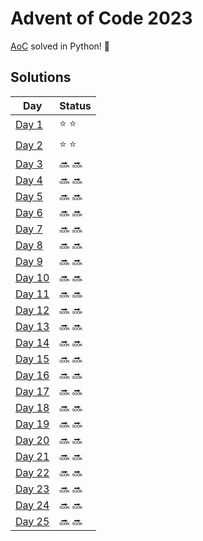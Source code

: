 # Advent of Code 2023

[AoC](https://adventofcode.com/2023) solved in Python! :snake:

## Solutions
| Day | Status |
| --- | ------ |
| [Day 1](https://github.com/Accieo/aoc-2023/blob/main/main/day01.py) | :star: :star: |
| [Day 2](https://github.com/Accieo/aoc-2023/blob/main/main/day02.py) | :star: :star: |
| [Day 3](https://github.com/Accieo/aoc-2023/blob/main/main/day03.py) | :soon: :soon: |
| [Day 4](https://github.com/Accieo/aoc-2023/blob/main/main/day04.py) | :soon: :soon: |
| [Day 5](https://github.com/Accieo/aoc-2023/blob/main/main/day05.py) | :soon: :soon: |
| [Day 6](https://github.com/Accieo/aoc-2023/blob/main/main/day06.py) | :soon: :soon: |
| [Day 7](https://github.com/Accieo/aoc-2023/blob/main/main/day07.py) | :soon: :soon: |
| [Day 8](https://github.com/Accieo/aoc-2023/blob/main/main/day08.py) | :soon: :soon: |
| [Day 9](https://github.com/Accieo/aoc-2023/blob/main/main/day09.py) | :soon: :soon: |
| [Day 10](https://github.com/Accieo/aoc-2023/blob/main/main/day10.py) | :soon: :soon: |
| [Day 11](https://github.com/Accieo/aoc-2023/blob/main/main/day11.py) | :soon: :soon: |
| [Day 12](https://github.com/Accieo/aoc-2023/blob/main/main/day12.py) | :soon: :soon: |
| [Day 13](https://github.com/Accieo/aoc-2023/blob/main/main/day13.py) | :soon: :soon: |
| [Day 14](https://github.com/Accieo/aoc-2023/blob/main/main/day14.py) | :soon: :soon: |
| [Day 15](https://github.com/Accieo/aoc-2023/blob/main/main/day15.py) | :soon: :soon: |
| [Day 16](https://github.com/Accieo/aoc-2023/blob/main/main/day16.py) | :soon: :soon: |
| [Day 17](https://github.com/Accieo/aoc-2023/blob/main/main/day17.py) | :soon: :soon: |
| [Day 18](https://github.com/Accieo/aoc-2023/blob/main/main/day18.py) | :soon: :soon: |
| [Day 19](https://github.com/Accieo/aoc-2023/blob/main/main/day19.py) | :soon: :soon: |
| [Day 20](https://github.com/Accieo/aoc-2023/blob/main/main/day20.py) | :soon: :soon: |
| [Day 21](https://github.com/Accieo/aoc-2023/blob/main/main/day21.py) | :soon: :soon: |
| [Day 22](https://github.com/Accieo/aoc-2023/blob/main/main/day22.py) | :soon: :soon: |
| [Day 23](https://github.com/Accieo/aoc-2023/blob/main/main/day23.py) | :soon: :soon: |
| [Day 24](https://github.com/Accieo/aoc-2023/blob/main/main/day24.py) | :soon: :soon: |
| [Day 25](https://github.com/Accieo/aoc-2023/blob/main/main/day25.py) | :soon: :soon: |
